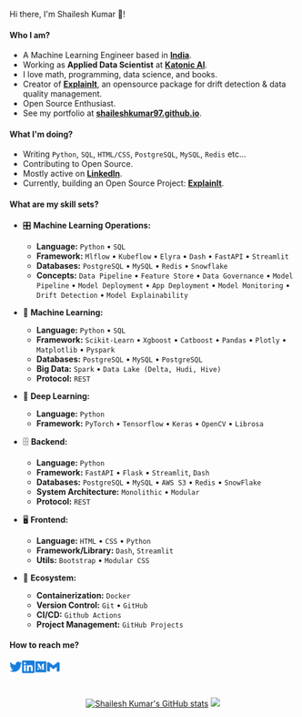 Hi there, I'm Shailesh Kumar 👋!

#### Who I am?

- A Machine Learning Engineer based in **[India](https://en.wikipedia.org/wiki/India)**.
- Working as **Applied Data Scientist** at **[Katonic AI](https://katonic.ai/)**.
- I love math, programming, data science, and books.
- Creator of **[ExplainIt](https://github.com/katonic-dev/explainit)**, an opensource package for drift detection & data quality management.
- Open Source Enthusiast.
- See my portfolio at **[shaileshkumar97.github.io](https://shaileshkumar97.github.io/)**.

#### What I'm doing?

- Writing `Python`, `SQL`, `HTML/CSS`, `PostgreSQL`, `MySQL`, `Redis` etc...
- Contributing to Open Source.
- Mostly active on **[LinkedIn](https://www.linkedin.com/in/shailesh-kumar-2171a814b/)**.
- Currently, building an Open Source Project: **[ExplainIt](https://github.com/katonic-dev/explainit)**.

#### What are my skill sets?
- 🎛 **Machine Learning Operations:**

  - **Language:** `Python` • `SQL`
  - **Framework:** `Mlflow` • `Kubeflow` • `Elyra` • `Dash` • `FastAPI` • `Streamlit`
  - **Databases:** `PostgreSQL` • `MySQL` • `Redis` • `Snowflake`
  - **Concepts:** `Data Pipeline` • `Feature Store` • `Data Governance` • `Model Pipeline` • `Model Deployment` • `App Deployment` • `Model Monitoring` • `Drift Detection` • `Model Explainability`


- 🧮 **Machine Learning:**

  - **Language:** `Python` • `SQL`
  - **Framework:** `Scikit-Learn` • `Xgboost` • `Catboost` • `Pandas` • `Plotly` • `Matplotlib` • `Pyspark`
  - **Databases:** `PostgreSQL` • `MySQL` • `PostgreSQL`
  - **Big Data:** `Spark` • `Data Lake (Delta, Hudi, Hive)`
  - **Protocol:** `REST`


- 🤖 **Deep Learning:**

  - **Language:** `Python`
  - **Framework:** `PyTorch` • `Tensorflow` • `Keras` • `OpenCV` • `Librosa`


- 🗄️ **Backend:**

  - **Language:** `Python`
  - **Framework:** `FastAPI` • `Flask` • `Streamlit`, `Dash`
  - **Databases:** `PostgreSQL` • `MySQL` • `AWS S3` • `Redis` • `SnowFlake`
  - **System Architecture:** `Monolithic` • `Modular`
  - **Protocol:** `REST`

- 🖥 **Frontend:**

  - **Language:** `HTML` • `CSS` • `Python`
  - **Framework/Library:** `Dash`, `Streamlit`
  - **Utils:** `Bootstrap` • `Modular CSS`

- 🎡 **Ecosystem:**
  - **Containerization:** `Docker`
  - **Version Control:** `Git` • `GitHub`
  - **CI/CD:** `Github Actions`
  - **Project Management:** `GitHub Projects`

#### How to reach me?

<a href="https://twitter.com/shailesh_kumarJ">
  <img align="left" alt="Twitter" width="22px" src="./assets/twitter.svg" />
</a>
<a href="https://www.linkedin.com/in/shailesh-kumar-2171a814b/">
  <img align="left" alt="LinkedIn" width="22px" src="./assets/linkedin.svg" />
</a>
<a href="http://medium.com/@shailesh-kumar">
  <img align="left" alt="Medium" width="22px" src="./assets/medium.svg" />
</a>
<a href="mailto:kumar.shailesh1597@gmail.com">
  <img align="left" alt="Mail" width="22px" src="./assets/gmail.svg" />
</a>

<br/>
<br/>
<br/>

<p align="center">
<a href="https://github.com/shaileshkumar97/"><img src="https://github-readme-stats.vercel.app/api?username=shaileshkumar97&show_icons=true&hide=&count_private=true&title_color=3382ed&text_color=ffffff&icon_color=3382ed&bg_color=1c1917&hide_border=true&show_icons=true" alt="Shailesh Kumar's GitHub stats" /></a>
<a href="https://github.com/shaileshkumar97/"><img src="https://github-readme-streak-stats.herokuapp.com/?user=shaileshkumar97&stroke=ffffff&background=1c1917&ring=0891b2&fire=0891b2&currStreakNum=ffffff&currStreakLabel=0891b2&sideNums=ffffff&sideLabels=ffffff&dates=ffffff&hide_border=true" /></a>
 </p>
